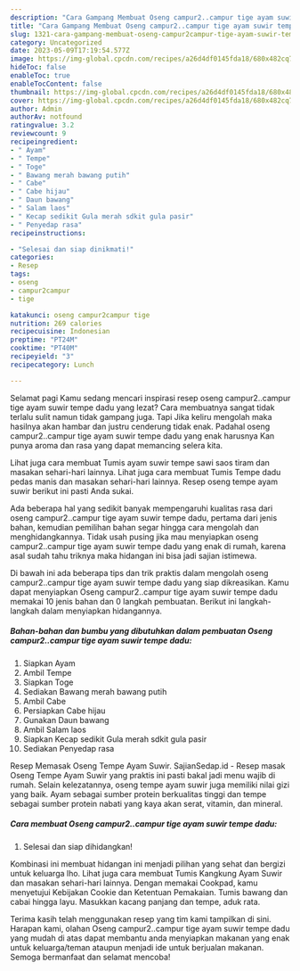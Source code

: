 ```yaml
---
description: "Cara Gampang Membuat Oseng campur2..campur tige ayam suwir tempe dadu yang Lezat}"
title: "Cara Gampang Membuat Oseng campur2..campur tige ayam suwir tempe dadu yang Lezat}"
slug: 1321-cara-gampang-membuat-oseng-campur2campur-tige-ayam-suwir-tempe-dadu-yang-lezat
category: Uncategorized
date: 2023-05-09T17:19:54.577Z
image: https://img-global.cpcdn.com/recipes/a26d4df0145fda18/680x482cq70/oseng-campur2campur-tige-ayam-suwir-tempe-dadu-foto-resep-utama.jpg
hideToc: false
enableToc: true
enableTocContent: false
thumbnail: https://img-global.cpcdn.com/recipes/a26d4df0145fda18/680x482cq70/oseng-campur2campur-tige-ayam-suwir-tempe-dadu-foto-resep-utama.jpg
cover: https://img-global.cpcdn.com/recipes/a26d4df0145fda18/680x482cq70/oseng-campur2campur-tige-ayam-suwir-tempe-dadu-foto-resep-utama.jpg
author: Admin
authorAv: notfound
ratingvalue: 3.2
reviewcount: 9
recipeingredient:
- " Ayam"
- " Tempe"
- " Toge"
- " Bawang merah bawang putih"
- " Cabe"
- " Cabe hijau"
- " Daun bawang"
- " Salam laos"
- " Kecap sedikit Gula merah sdkit gula pasir"
- " Penyedap rasa"
recipeinstructions:

- "Selesai dan siap dinikmati!"
categories:
- Resep
tags:
- oseng
- campur2campur
- tige

katakunci: oseng campur2campur tige 
nutrition: 269 calories
recipecuisine: Indonesian
preptime: "PT24M"
cooktime: "PT40M"
recipeyield: "3"
recipecategory: Lunch

---
```



Selamat pagi Kamu sedang mencari inspirasi resep oseng campur2..campur tige ayam suwir tempe dadu yang lezat? Cara membuatnya sangat tidak terlalu sulit namun tidak gampang juga. Tapi Jika keliru mengolah maka hasilnya akan hambar dan justru cenderung tidak enak. Padahal oseng campur2..campur tige ayam suwir tempe dadu yang enak harusnya Kan punya aroma dan rasa yang dapat memancing selera kita.


Lihat juga cara membuat Tumis ayam suwir tempe sawi saos tiram dan masakan sehari-hari lainnya. Lihat juga cara membuat Tumis Tempe dadu pedas manis dan masakan sehari-hari lainnya. Resep oseng tempe ayam suwir berikut ini pasti Anda sukai.

Ada beberapa hal yang sedikit banyak mempengaruhi kualitas rasa dari oseng campur2..campur tige ayam suwir tempe dadu, pertama dari jenis bahan, kemudian pemilihan bahan segar hingga cara mengolah dan menghidangkannya. Tidak usah pusing jika mau menyiapkan oseng campur2..campur tige ayam suwir tempe dadu yang enak di rumah, karena asal sudah tahu triknya maka hidangan ini bisa jadi sajian istimewa.


Di bawah ini ada beberapa tips dan trik praktis dalam mengolah oseng campur2..campur tige ayam suwir tempe dadu yang siap dikreasikan. Kamu dapat menyiapkan Oseng campur2..campur tige ayam suwir tempe dadu memakai 10 jenis bahan dan 0 langkah pembuatan. Berikut ini langkah-langkah dalam menyiapkan hidangannya.

<!--inarticleads1-->

##### Bahan-bahan dan bumbu yang dibutuhkan dalam pembuatan Oseng campur2..campur tige ayam suwir tempe dadu:

1. Siapkan  Ayam
1. Ambil  Tempe
1. Siapkan  Toge
1. Sediakan  Bawang merah bawang putih
1. Ambil  Cabe
1. Persiapkan  Cabe hijau
1. Gunakan  Daun bawang
1. Ambil  Salam laos
1. Siapkan  Kecap sedikit Gula merah sdkit gula pasir
1. Sediakan  Penyedap rasa


Resep Memasak Oseng Tempe Ayam Suwir. SajianSedap.id - Resep masak Oseng Tempe Ayam Suwir yang praktis ini pasti bakal jadi menu wajib di rumah. Selain kelezatannya, oseng tempe ayam suwir juga memiliki nilai gizi yang baik. Ayam sebagai sumber protein berkualitas tinggi dan tempe sebagai sumber protein nabati yang kaya akan serat, vitamin, dan mineral. 

<!--inarticleads2-->

##### Cara membuat Oseng campur2..campur tige ayam suwir tempe dadu:


1. Selesai dan siap dihidangkan!

Kombinasi ini membuat hidangan ini menjadi pilihan yang sehat dan bergizi untuk keluarga lho. Lihat juga cara membuat Tumis Kangkung Ayam Suwir dan masakan sehari-hari lainnya. Dengan memakai Cookpad, kamu menyetujui Kebijakan Cookie dan Ketentuan Pemakaian. Tumis bawang dan cabai hingga layu. Masukkan kacang panjang dan tempe, aduk rata. 

Terima kasih telah menggunakan resep yang tim kami tampilkan di sini. Harapan kami, olahan Oseng campur2..campur tige ayam suwir tempe dadu yang mudah di atas dapat membantu anda menyiapkan makanan yang enak untuk keluarga/teman ataupun menjadi ide untuk berjualan makanan. Semoga bermanfaat dan selamat mencoba!
